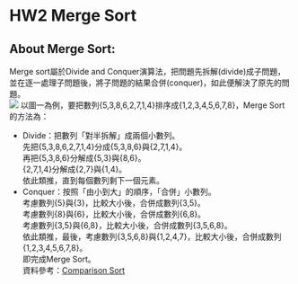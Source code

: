 
# HW2 Merge Sort
## About Merge Sort:
Merge sort屬於Divide and Conquer演算法，把問題先拆解(divide)成子問題，並在逐一處理子問題後，將子問題的結果合併(conquer)，如此便解決了原先的問題。<br>
![](https://github.com/alrightchiu/SecondRound/blob/master/content/Algorithms%20and%20Data%20Structures/Sorting%20series/ComparisonSort_fig/MergeSort/f1.png?raw=true)
以圖一為例，要把數列{5,3,8,6,2,7,1,4}排序成{1,2,3,4,5,6,7,8}，Merge Sort的方法為：

* Divide：把數列「對半拆解」成兩個小數列。<br>
先把{5,3,8,6,2,7,1,4}分成{5,3,8,6}與{2,7,1,4}。<br>
再把{5,3,8,6}分解成{5,3}與{8,6}。<br>
{2,7,1,4}分解成{2,7}與{1,4}。<br>
依此類推，直到每個數列剩下一個元素。<br>
* Conquer：按照「由小到大」的順序，「合併」小數列。<br>
考慮數列{5}與{3}，比較大小後，合併成數列{3,5}。<br>
考慮數列{8}與{6}，比較大小後，合併成數列{6,8}。<br>
考慮數列{3,5}與{6,8}，比較大小後，合併成數列{3,5,6,8}。<br>
依此類推，最後，考慮數列{3,5,6,8}與{1,2,4,7}，比較大小後，合併成數列{1,2,3,4,5,6,7,8}。<br>
即完成Merge Sort。<br>
資料參考：[Comparison Sort](http://alrightchiu.github.io/SecondRound/comparison-sort-merge-sorthe-bing-pai-xu-fa.html#ref)
 
